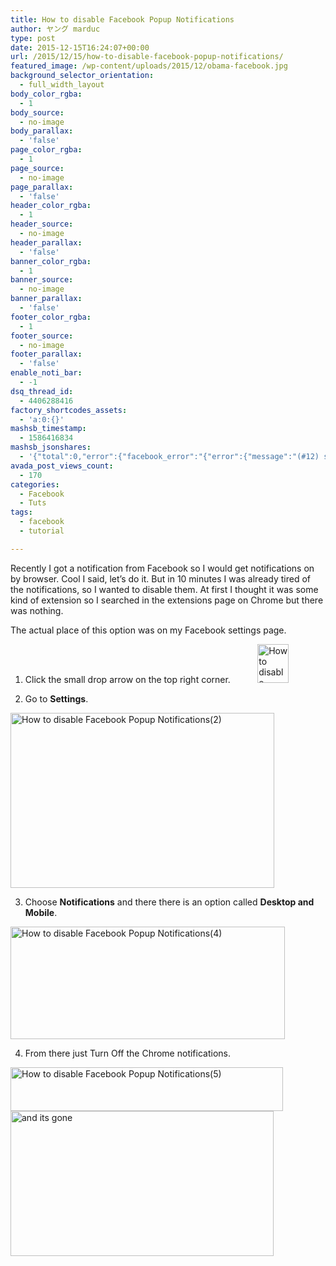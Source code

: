 ```yaml
---
title: How to disable Facebook Popup Notifications
author: ヤング marduc
type: post
date: 2015-12-15T16:24:07+00:00
url: /2015/12/15/how-to-disable-facebook-popup-notifications/
featured_image: /wp-content/uploads/2015/12/obama-facebook.jpg
background_selector_orientation:
  - full_width_layout
body_color_rgba:
  - 1
body_source:
  - no-image
body_parallax:
  - 'false'
page_color_rgba:
  - 1
page_source:
  - no-image
page_parallax:
  - 'false'
header_color_rgba:
  - 1
header_source:
  - no-image
header_parallax:
  - 'false'
banner_color_rgba:
  - 1
banner_source:
  - no-image
banner_parallax:
  - 'false'
footer_color_rgba:
  - 1
footer_source:
  - no-image
footer_parallax:
  - 'false'
enable_noti_bar:
  - -1
dsq_thread_id:
  - 4406288416
factory_shortcodes_assets:
  - 'a:0:{}'
mashsb_timestamp:
  - 1586416834
mashsb_jsonshares:
  - '{"total":0,"error":{"facebook_error":"{"error":{"message":"(#12) share field is deprecated for versions v2.9 and higher","type":"OAuthException","code":12,"fbtrace_id":"Aw3Y3K6lWyaVatiPd43e5lV"}}"},"facebook_total":0}'
avada_post_views_count:
  - 170
categories:
  - Facebook
  - Tuts
tags:
  - facebook
  - tutorial

---
```

Recently I got a notification from Facebook so I would get notifications on by browser. Cool I said, let&#8217;s do it. But in 10 minutes I was already tired of the notifications, so <!--more-->I wanted to disable them. At first I thought it was some kind of extension so I searched in the extensions page on Chrome but there was nothing.

  
The actual place of this option was on my Facebook settings page.  
1. Click the small drop arrow on the top right corner.           <img class="alignnone wp-image-505" src="http://localhost/wp-content/uploads/2015/12/How-to-disable-Facebook-Popup-Notifications1.png" alt="How to disable Facebook Popup Notifications(1)" width="50" height="62" srcset="http://localhost/wp-content/uploads/2015/12/How-to-disable-Facebook-Popup-Notifications1.png 50w, http://localhost/wp-content/uploads/2015/12/How-to-disable-Facebook-Popup-Notifications1-768x952.png 768w" sizes="(max-width: 50px) 100vw, 50px" />

2. Go to **Settings**.  
<img class="alignnone wp-image-506" src="http://localhost/wp-content/uploads/2015/12/How-to-disable-Facebook-Popup-Notifications2.png" alt="How to disable Facebook Popup Notifications(2)" width="422" height="280" srcset="http://localhost/wp-content/uploads/2015/12/How-to-disable-Facebook-Popup-Notifications2.png 422w, http://localhost/wp-content/uploads/2015/12/How-to-disable-Facebook-Popup-Notifications2-768x509.png 768w" sizes="(max-width: 422px) 100vw, 422px" /> 

3. Choose **Notifications** and there there is an option called **Desktop and Mobile**.  
<img class="alignnone wp-image-508" src="http://localhost/wp-content/uploads/2015/12/How-to-disable-Facebook-Popup-Notifications4.png" alt="How to disable Facebook Popup Notifications(4)" width="439" height="180" srcset="http://localhost/wp-content/uploads/2015/12/How-to-disable-Facebook-Popup-Notifications4.png 1948w, http://localhost/wp-content/uploads/2015/12/How-to-disable-Facebook-Popup-Notifications4-768x315.png 768w" sizes="(max-width: 439px) 100vw, 439px" /> 

4. From there just Turn Off the Chrome notifications.  
<img class="alignnone wp-image-509" src="http://localhost/wp-content/uploads/2015/12/How-to-disable-Facebook-Popup-Notifications5.png" alt="How to disable Facebook Popup Notifications(5)" width="436" height="70" srcset="http://localhost/wp-content/uploads/2015/12/How-to-disable-Facebook-Popup-Notifications5.png 1514w, http://localhost/wp-content/uploads/2015/12/How-to-disable-Facebook-Popup-Notifications5-768x123.png 768w" sizes="(max-width: 436px) 100vw, 436px" />  
<a href="http://localhost/wp-content/uploads/2015/12/and-its-gone.png" rel="attachment wp-att-504"><img class="wp-image-504 aligncenter" src="http://localhost/wp-content/uploads/2015/12/and-its-gone.png" alt="and its gone" width="421" height="232" srcset="http://localhost/wp-content/uploads/2015/12/and-its-gone.png 1240w, http://localhost/wp-content/uploads/2015/12/and-its-gone-768x422.png 768w" sizes="(max-width: 421px) 100vw, 421px" /></a>